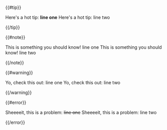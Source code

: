 {{#tip}}

Here's a hot tip: **line one**
Here's a hot tip: line two

{{/tip}}

{{#note}}

This is something you should know! line one
This is something you should know! line two

{{/note}}

{{#warning}}

Yo, check this out: line one
Yo, check this out: line two

{{/warning}}

{{#error}}

Sheeeeit, this is a problem: ~~line one~~
Sheeeeit, this is a problem: line two

{{/error}}
